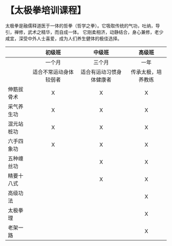 # 【太极拳培训课程】

太极拳是融儒释道医于一体的哲拳（哲学之拳）。它吸取传统的气功，吐纳，导引，禅修，武术之精华，而自成一体。
它刚柔相济，动静结合，身心兼修，老少咸宜，深受中外人士喜爱，成为人们养生健体的极佳选择。

|               |  初级班   | 中级班 | 高级班|
|------------------|:--------------:|:-----------:|:-----------:|
|                 |  一个月       |  三个月     |  一年      |
|                 | 适合不常运动身体较弱者 | 适合有运动习惯身体健康者| 传承太极，培养教练|
伸筋拔骨术         |         X    |    X      | X
采气养生功         |           X  |    X      | X
混元站桩功         |         X    |    X      | X
六手四象功         |          X   |    X      | X
五种缠丝功         |              |     X     | X
精要十八式         |              |     X     | X
高级功法           |              |           | X
太极拳理           |              |           | X
老架一路           |              |           | X
